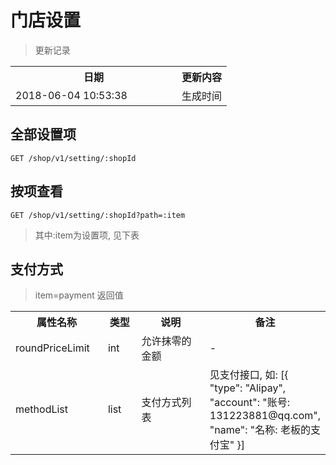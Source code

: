 # 门店设置

> 更新记录

<table>
    <tr>
        <th style="width:250px;">日期</th>
        <th>更新内容</th>
    </tr>
    <tr>
        <td>2018-06-04 10:53:38</td>
        <td>生成时间</td>
    </tr>
</table>

## 全部设置项

```
GET /shop/v1/setting/:shopId
```

## 按项查看

```
GET /shop/v1/setting/:shopId?path=:item
```

> 其中:item为设置项, 见下表


## 支付方式

> item=payment
> 返回值

<table>
    <tr>
        <th style="width:150px;">属性名称</th>
        <th style="width:60px;">类型</th>
        <th style="width:200px;">说明</th>
        <th>备注</th>
    </tr>
    <tr>
        <td>roundPriceLimit</td>
        <td>int</td>
        <td>允许抹零的金额</td>
        <td>-</td>
    </tr>
    <tr>
        <td>methodList</td>
        <td>list</td>
        <td>支付方式列表</td>
        <td>见支付接口, 如: [{
                "type": "Alipay",
                "account": "账号: 131223881@qq.com",
                "name": "名称: 老板的支付宝"
            }]
        </td>
    </tr>
</table>